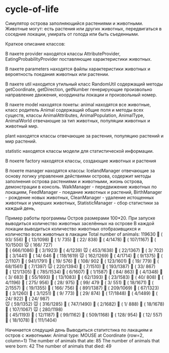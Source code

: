# cycle-of-life
Симулятор острова заполняющийся растениями и животными.
Животные могут: есть растения или других животных,
передвигаться в соседние локации, умирать от голода или
быть съеденными.

Краткое описание классов:

В пакете provider находятся классы AttributeProvider,
EatingProbabilityProvider поставляющие характеристики
животных.

В пакете parameters находятся файлы характеристики
животных и вероятность поедания животных или растении.

В пакете util находится утильный класс RandomUtil
содержащий методы getCoordinate, getDirection,
getNumber генерирующие произвольно  направление  движения, координаты локации и
произвольный номер.

В пакете model находятся покеты:
animal находятся все животные, класс родитель Animal
содержащий общие поля и методы всех существ,
классы AnimalAttributes,
AnimalPopulation, AnimalType, AnimalWorld отвечающие за
тип животных, популяции животных и животный мир.

plant находятся классы отвечающие за растения,
популяцию растений и мир растений.

statistic находятся классы модели для статистической информации.

В покете factory находятся классы, создающие животных
и растения

В покете manager находятся классы:
IcelandManager отвечающие за основу логику управления
действиями острова, содержит методы заполнения
острова растениями и животными, жизнь острова,
демонстрации в консоль.
WalkManager - передвижение животных по локациям,
FeedManager - поедание животных и растений,
BirthManager - рождение новых животных,
CleanManager - удаление истощенных животных и
умерших животных,
StatisticManager - сбор статистики за каждый день,

Пример работы программы
Остров размерами 100*20.
При запуске выводиться количество животных
заселённых на острове
В каждой локации выводиться количество животных 
отобразивщихся и количество всех животных в лакации
Total number of animals: 119630
🐰 (  93/ 556)  🦊 (  13/1098)  🐻 (   1/ 735)   🐗 (  22/ 838)  🐃 (   4/1478)   🐐 ( 107/1167)   🦤 (  10/1500)    🐭 ( 166/ 727)  
🐛 ( 666/1086)  🐻 (   3/1923)  🐍 (   4/1239)   🐭 ( 453/1638)  🐗 (  22/1367)   🦌 (   3/ 702)   🐍 (   3/1441)    🐗 (  14/ 646
🐐 ( 118/1619)  🐭 ( 162/1269)  🦤 (   4/1714)   🐺 (   9/1375)  🐗 (   2/1107)   🐛 ( 941/1791)   🦤 (  19/ 576)    🐏 ( 108/ 902
🐏 ( 123/1601)  🦌 (  19/ 779)  🐰 (  68/1561)   🐎 (   7/1397)  🐭 ( 220/1394)   🐎 (   7/1510)   🦆 ( 193/1387)    🐗 (  33/ 867)    
🐰 ( 121/1305)  🐛 ( 785/1534)  🦌 (   6/1607)   🐻 (   1/1587)  🐐 (  84/ 863)   🐻 (   4/1348)   🐻 (   3/ 683)    🐐 (  55/1693)
🦊 (  13/1083)  🦆 (  62/1393)  🐗 (  23/1583)   🦆 (  40/ 808)  🐎 (   4/1196)   🐛 ( 275/ 956)   🐰 (  28/ 975)    🦆 (  99/ 479
🐃 (   3/ 551)  🦌 (  18/1671)  🦊 (   2/1557)   🦊 (  19/1355)  🐛 ( 166/ 756)   🐛 ( 891/1387)   🐛 ( 209/1069)    🐏 (  67/1323)    
🐍 (   3/1260)  🐺 (   3/1251)  🦊 (   9/ 773)   🦊 (  29/ 874)  🦊 (  17/1848)   🦌 (   4/1489)   🐺 (  24/ 922)    🐏 (  24/ 987)    
🐭 (  59/1352)  🐭 ( 316/1285)  🐛 ( 747/1490)   🦤 (   2/1682)  🦤 (   1/ 888)   🦤 (  18/1678)   🐐 ( 107/1067)    🐭 ( 280/1198)    
🐰 (  45/1193)  🦤 (  12/1187)  🐏 (  99/1162)   🐛 ( 509/1168)  🐰 ( 128/ 954)   🦌 (  12/ 557)   🦤 (  18/1078)    🐐 ( 111/1404)

Начинается следущий день
Выводиться статитстика по лакациям и остров с животными:
Animal type: MOUSE at Coordinate {row=2, column=1}
The number of animals that ate: 85
The number of animals that were born: 42
The number of animals that died: 49




